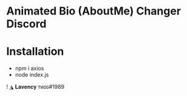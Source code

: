 # Animated Bio (AboutMe) Changer Discord
# Installation

- npm i axios
- node index.js


! ◮ 𝐋𝐚𝐯𝐞𝐧𝐜𝐲 ᴛᴡɪɢ#1989

